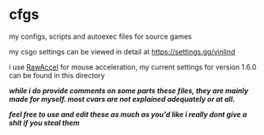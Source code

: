 # cfgs
my configs, scripts and autoexec files for source games

my csgo settings can be viewed in detail at https://settings.gg/vinlind

i use [RawAccel](https://github.com/a1xd/rawaccel) for mouse acceleration, my current settings for version 1.6.0 can be found in this directory

***while i do provide comments on some parts these files, they are mainly made for myself. most cvars are not explained adequately or at all.***

***feel free to use and edit these as much as you'd like i really dont give a shit if you steal them***
